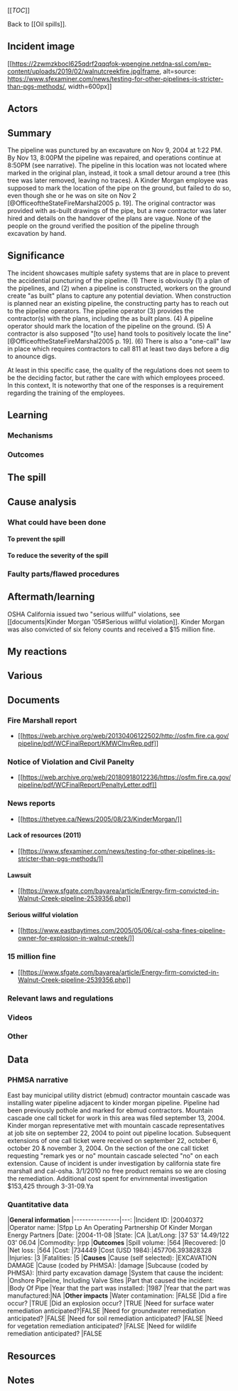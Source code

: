 [[_TOC_]]

Back to [[Oil spills]].

## Incident image

[[https://2zwmzkbocl625qdrf2qqqfok-wpengine.netdna-ssl.com/wp-content/uploads/2019/02/walnutcreekfire.jpg|frame, alt=source: https://www.sfexaminer.com/news/testing-for-other-pipelines-is-stricter-than-pgs-methods/, width=600px]]

## Actors

## Summary

The pipeline was punctured by an excavature on Nov 9, 2004 at 1:22 PM. By Nov 13, 8:00PM the pipeline was repaired, and operations continue at 8:50PM (see narrative). The pipeline in this location was not located where marked in the original plan, instead, it took a small detour around a tree (this tree was later removed, leaving no traces). A Kinder Morgan employee was supposed to mark the location of the pipe on the ground, but failed to do so, even though she or he was on site on Nov 2 [@OfficeoftheStateFireMarshal2005 p. 19]. The original contractor was provided with as-built drawings of the pipe, but a new contractor was later hired and details on the handover of the plans are vague. None of the people on the ground verified the position of the pipeline through excavation by hand.

## Significance

The incident showcases multiple safety systems that are in place to prevent the accidential puncturing of the pipeline. (1) There is obviously (1) a plan of the pipelines, and (2) when a pipeline is constructed, workers on the ground create "as built" plans to capture any potential deviation. When construction is planned near an existing pipeline, the constructing party has to reach out to the pipeline operators. The pipeline operator (3) provides the contractor(s) with the plans, including the as built plans. (4) A pipeline operator should mark the location of the pipeline on the ground. (5) A contractor is also supposed "[to use] hand tools to positively locate the line" [@OfficeoftheStateFireMarshal2005 p. 19]. (6) There is also a "one-call" law in place which requires contractors to call 811 at least two days before a dig to anounce digs.

At least in this specific case, the quality of the regulations does not seem to be the deciding factor, but rather the care with which employees proceed. In this context, It is noteworthy that one of the responses is a requirement regarding the training of the employees.

## Learning

### Mechanisms

### Outcomes

## The spill

## Cause analysis

### What could have been done

#### To prevent the spill

#### To reduce the severity of the spill

### Faulty parts/flawed procedures

## Aftermath/learning

OSHA California issued two "serious willful" violations, see [[documents|Kinder Morgan '05#Serious willful violation]]. Kinder Morgan was also convicted of six felony counts and received a $15 million fine.

## My reactions

## Various

## Documents

### Fire Marshall report
* [[https://web.archive.org/web/20130406122502/http://osfm.fire.ca.gov/pipeline/pdf/WCFinalReport/KMWCInvRep.pdf]]

### Notice of Violation and Civil Panelty

* [[https://web.archive.org/web/20180918012236/https://osfm.fire.ca.gov/pipeline/pdf/WCFinalReport/PenaltyLetter.pdf]]

### News reports
* [[https://thetyee.ca/News/2005/08/23/KinderMorgan/]]

#### Lack of resources (2011)
* [[https://www.sfexaminer.com/news/testing-for-other-pipelines-is-stricter-than-pgs-methods/]]

#### Lawsuit
* [[https://www.sfgate.com/bayarea/article/Energy-firm-convicted-in-Walnut-Creek-pipeline-2539356.php]]

#### Serious willful violation
* [[https://www.eastbaytimes.com/2005/05/06/cal-osha-fines-pipeline-owner-for-explosion-in-walnut-creek/]]

### 15 million fine
* [[https://www.sfgate.com/bayarea/article/Energy-firm-convicted-in-Walnut-Creek-pipeline-2539356.php]]

### Relevant laws and regulations

### Videos

### Other

## Data

### PHMSA narrative

East bay municipal utility district (ebmud) contractor mountain cascade was installing water pipeline adjacent to kinder morgan pipeline.  Pipeline had been previously pothole and marked for ebmud contractors.  Mountain cascade one call ticket for work in this area was filed september 13, 2004.  Kinder morgan representative met with mountain cascade representatives at job site on september 22, 2004 to point out pipeline location.  Subsequent extensions of one call ticket were received on september 22, october 6, october 20 & november 3, 2004.  On the section of the one call ticket requesting \"remark yes or no\" mountain cascade selected \"no\" on each extension.  Cause of incident is under investigation by california state fire marshall and cal-osha.  3/1/2010 no free product remains so we are closing the remediation. Additional cost spent for envirnmental investigation $153,425 through 3-31-09.Ya

### Quantitative data

|**General information**
|----------------|---:
|Incident ID:    |20040372
|Operator name:  |Sfpp Lp An Operating Partnership Of Kinder Morgan Energy Partners
|Date:           |2004-11-08
|State:          |CA
|Lat/Long:       |37 53' 14.49/122 03' 06.04
|Commodity:      |rpp
|**Outcomes**
|Spill volume:   |564
|Recovered:      |0
|Net loss:       |564
|Cost:           |734449
|Cost (USD 1984):|457706.393828328
|Injuries:       |3
|Fatalities:     |5
|**Causes**
|Cause (self selected):              |EXCAVATION DAMAGE
|Cause (coded by PHMSA):             |damage
|Subcause (coded by PHMSA):          |third party excavation damage
|System that cause the incident:     |Onshore Pipeline, Including Valve Sites
|Part that caused the incident:      |Body Of Pipe
|Year that the part was installed:   |1987
|Year that the part was manufactured:|NA
|**Other impacts**
|Water contamination:                           |FALSE
|Did a fire occur?                              |TRUE
|Did an explosion occur?                        |TRUE
|Need for surface water remediation anticipated?|FALSE
|Need for groundwater remediation anticipated?  |FALSE
|Need for soil remediation anticipated?         |FALSE
|Need for vegetation remediation anticipated?   |FALSE
|Need for wildlife remediation anticipated?     |FALSE

## Resources

## Notes